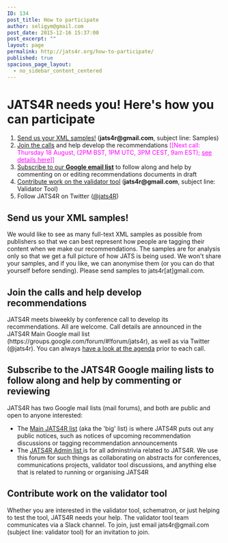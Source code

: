 ```yaml
---
ID: 134
post_title: How to participate
author: seligym@gmail.com
post_date: 2015-12-16 15:37:00
post_excerpt: ""
layout: page
permalink: http://jats4r.org/how-to-participate/
published: true
spacious_page_layout:
  - no_sidebar_content_centered
---
```

<h1>JATS4R needs you! Here's how you can participate</h1>
<ol class="quick-list">
	<li><a href="#send-xml">Send us your XML samples!</a> (<strong>jats4r@gmail.com</strong>, subject line: Samples)</li>
	<li><a href="#join-calls">Join the calls</a> and help develop the recommendations <span style="color: #ff00ff;">[[Next call: Thursday 18 August, (2PM BST, 1PM UTC, 3PM CEST, 9am EST); <a style="color: #ff00ff;" href="https://docs.google.com/document/d/134cXv6KY0Py0E0KsgEL1ExvkkcWfEa3wKsMmV353T38/edit#">see details here</a>]]</span></li>
	<li><a href="#subscribe">Subscribe to our <strong>Google email list</strong></a> to follow along and help by commenting on or editing recommendations documents in draft</li>
	<li><a href="#contribute-validator">Contribute work on the validator tool</a> (<strong>jats4r@gmail.com</strong>, subject line: Validator Tool)</li>
	<li>Follow JATS4R on Twitter (<a href="https://twitter.com/JATS4R" target="_blank">@jats4R</a>)</li>
</ol>
<h2 id="send-xml">Send us your XML samples!</h2>
We would like to see as many full-text XML samples as possible from publishers so that we can best represent how people are tagging their content when we make our recommendations. The samples are for analysis only so that we get a full picture of how JATS is being used. We won't share your samples, and if you like, we can anonymise them (or you can do that yourself before sending). Please send samples to jats4r[at]gmail.com.
<h2 id="join-calls">Join the calls and help develop recommendations</h2>
JATS4R meets biweekly by conference call to develop its recommendations. All are welcome. Call details are announced in the JATS4R Main Google mail list (https://groups.google.com/forum/#!forum/jats4r), as well as via Twitter (@jats4r). You can always <a href="https://docs.google.com/document/d/134cXv6KY0Py0E0KsgEL1ExvkkcWfEa3wKsMmV353T38/edit" target="_blank">have a look at the agenda</a> prior to each call.
<h2 id="subscribe">Subscribe to the JATS4R Google mailing lists to follow along and help by commenting or reviewing</h2>
JATS4R has two Google mail lists (mail forums), and both are public and open to anyone interested:
<ul>
	<li>The <a href="https://groups.google.com/forum/#!forum/jats4r">Main JATS4R list</a> (aka the 'big' list) is where JATS4R puts out any public notices, such as notices of upcoming recommendation discussions or tagging recommendation announcements</li>
	<li>The <a href="https://groups.google.com/forum/#!forum/jats4r-admin">JATS4R Admin list </a>is for all adminstrivia related to JATS4R. We use this forum for such things as collaborating on abstracts for conferences, communications projects, validator tool discussions, and anything else that is related to running or organising JATS4R</li>
</ul>
<h2 id="contribute-validator">Contribute work on the validator tool</h2>
Whether you are interested in the validator tool, schematron, or just helping to test the tool, JATS4R needs your help. The validator tool team communicates via a Slack channel. To join, just email jats4r@gmail.com (subject line: validator tool) for an invitation to join.
<h2></h2>